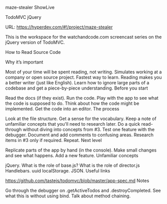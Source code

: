 maze-stealer
ShowLive

TodoMVC jQuery

URL: https://hyperdev.com/#!/project/maze-stealer

This is the workspace for the watchandcode.com screencast series on the jQuery version of TodoMVC.

How to Read Source Code

Why it’s important

Most of your time will be spent reading, not writing.
Simulates working at a company or open source project.
Fastest way to learn.
Reading makes you a better writer (just like English).
Learn how to ignore large parts of a codebase and get a piece-by-piece understanding.
Before you start

Read the docs (if they exist).
Run the code.
Play with the app to see what the code is supposed to do.
Think about how the code might be implemented.
Get the code into an editor.
The process

Look at the file structure.
Get a sense for the vocabulary.
Keep a note of unfamiliar concepts that you'll need to research later.
Do a quick read-through without diving into concepts from #3.
Test one feature with the debugger.
Document and add comments to confusing areas.
Research items in #3 only if required.
Repeat.
Next level

Replicate parts of the app by hand (in the console).
Make small changes and see what happens.
Add a new feature.
Unfamiliar concepts

jQuery.
What is the role of base.js?
What is the role of director.js
Handlebars.
uuid
localStorage.
JSON.
Useful links

https://github.com/tastejs/todomvc/blob/master/app-spec.md
Notes

Go through the debugger on .getActiveTodos and .destroyCompleted.
See what this is without using bind.
Talk about method chaining.